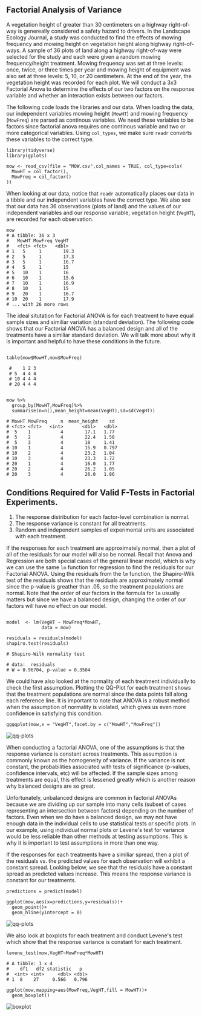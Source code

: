 ## Factorial Analysis of Variance

A vegetation height of greater than 30 centimeters on a highway right-of-way is genereally considered a safety hazard to drivers. In the Landscape Ecology Journal, a study was conducted to find the effects of mowing frequency and mowing height on vegetation height along highway right-of-ways. A sample of 36 plots of land along a highway right-of-way were selected for the study and each were given a random mowing frequency/height treatment. Mowing frequency was set at three levels: once, twice, or three times per year and mowing height of equipment was also set at three levels: 5, 10, or 20 centimeters. At the end of the year, the vegetation height was recorded for each plot. We will conduct a 3x3 Factorial Anova to determine the effects of our two factors on the response variable and whether an interaction exists between our factors. 

The following code loads the libraries and our data. When loading the data, our independent variables mowing height (`MowHT`) and mowing frequency (`MowFreq`) are parsed as continous variables. We need these variables to be factors since factorial anova requires one continous variable and two or more categorical variables. Using `col_types`, we make sure `readr` converts these variables to the correct type.
```
library(tidyverse)
library(gplots)

mow <- read_csv(file = "MOW.csv",col_names = TRUE, col_type=cols(
  MowHT = col_factor(),
  MowFreq = col_factor()
))
```

When looking at our data, notice that `readr` automatically places our data in a tibble and our independent variables have the correct type. We also see that our data has 36 observations (plots of land) and the values of our independent variables and our response variable, vegetation height (`VegHT`), are recorded for each observation. 
```
mow
# A tibble: 36 x 3
#   MowHT MowFreq VegHT
#   <fct> <fct>   <dbl>
# 1   5     1        19.3
# 2   5     1        17.3
# 3   5     1        16.7
# 4   5     1        15  
# 5   10    1        16  
# 6   10    1        15.6
# 7   10    1        16.9
# 8   10    1        15  
# 9   20    1        16.7
# 10  20    1        17.9
# ... with 26 more rows
```

The ideal situtation for Factorial ANOVA is for each treatment to have equal sample sizes and similiar variation (standard deviation). The following code shows that our Factorial ANOVA has a balanced design and all of the treatments have a similiar standard deviation. We will talk more about why it is important and helpful to have these conditions in the future.
```

table(mow$MowHT,mow$MowFreq)

 #    1 2 3
 # 5  4 4 4
 # 10 4 4 4
 # 20 4 4 4


mow %>%
  group_by(MowHT,MowFreq)%>%
  summarise(n=n(),mean_height=mean(VegHT),sd=sd(VegHT))

# MowHT MowFreq     n  mean_height    sd
# <fct> <fct>   <int>       <dbl>   <dbl>
#  5    1           4        17.1   1.77 
#  5    2           4        22.4   1.58 
#  5    3           4        18     1.41 
# 10    1           4        15.9   0.797
# 10    2           4        23.2   1.04 
# 10    3           4        23.3   1.72 
# 20    1           4        16.0   1.77 
# 20    2           4        26.2   1.05 
# 20    3           4        26.0   1.86 
```



## Conditions Required for Valid F-Tests in Factorial Experiments.
1. The response distribution for each factor-level combination is normal.
2. The response variance is constant for all treatments.
3. Random and independent samples of experimental units are associated with each treatment.

If the responses for each treatment are approximately normal, then a plot of all of the residuals for our model will also be normal. Recall that Anova and Regression are both special cases of the general linear model, which is why we can use the same `lm` function for regression to find the residuals for our Factorial ANOVA. Using the residuals from the `lm` function, the Shapiro-Wilk test of the residuals shows that the residuals are approximately normal since the p-value is greather than .05, so the treatment populations are normal. Note that the order of our factors in the formula for `lm` usually matters but since we have a balanced design, changing the order of our factors will have no effect on our model.
```

model  <- lm(VegHT ~ MowFreq*MowHT,
             data = mow)

residuals = residuals(model)
shapiro.test(residuals)

# Shapiro-Wilk normality test

# data:  residuals
# W = 0.96704, p-value = 0.3504
```
We could have also looked at the normality of each treatment individually to check the first assumption. Plotting the QQ-Plot for each treatment shows that the treatment populations are normal since the data points fall along each reference line. It is important to note that ANOVA is a robust method when the assumption of normality is violated, which gives us even more confidence in satisfying this condition. 

```
ggqqplot(mow,x = "VegHT",facet.by = c("MowHT","MowFreq"))
```
![qq-plots](qqplot.png)


When conducting a factorial ANOVA, one of the assumptions is that the response variance is constant across treatments. This assumption is commonly known as the homogeneity of variance. If the variance is not constant, the probabilities associated with tests of significance (p-values, confidence intervals, etc) will be affected. If the sample sizes among treatments are equal, this effect is lessened greatly which is another reason why balanced designs are so great. 

Unfortunately, unbalanced designs are common in factorial ANOVAs because we are dividing up our sample into many cells (subset of cases representing an intersection between factors) depending on the number of factors. Even when we do have a balanced design, we may not have enough data in the individual cells to use statistical tests or specific plots. In our example, using individual normal plots or Levene's test for variance would be less reliable than other methods at testing assumptions. This is why it is important to test assumptions in more than one way. 

If the responses for each treatments have a similiar spread, then a plot of the residuals vs. the predicted values for each observation will exhibit a constant spread. Looking below, we see that the residuals have a constant spread as predicted values increase. This means the response variance is constant for our treatments.

```
predictions = predict(model)

ggplot(mow,aes(x=predictions,y=residuals))+
  geom_point()+
  geom_hline(yintercept = 0)
```

![qq-plots](variance.png)

We also look at boxplots for each treatment and conduct Levene's test which show that the response variance is constant for each treatment. 

```
levene_test(mow,VegHT~MowFreq*MowHT)

# A tibble: 1 x 4
#    df1   df2 statistic   p
#  <int> <int>     <dbl> <dbl>
# 1  8    27     0.566   0.796

ggplot(mow,mapping=aes(MowFreq,VegHT,fill = MowHT))+
  geom_boxplot()
```
![boxplot](boxplot1.png)

